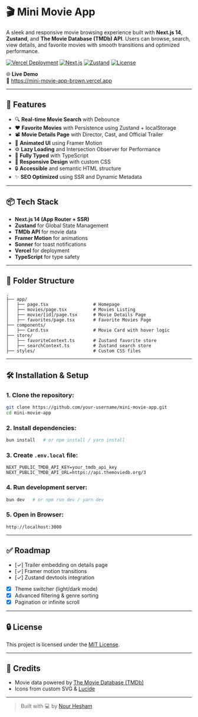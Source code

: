 # 🎬 Mini Movie App

A sleek and responsive movie browsing experience built with **Next.js 14**, **Zustand**, and **The Movie Database (TMDb) API**. Users can browse, search, view details, and favorite movies with smooth transitions and optimized performance.

[![Vercel Deployment](https://vercelbadge.vercel.app/api/NourHesham12/mini-movie-app)](https://mini-movie-app-brown.vercel.app)
[![Next.js](https://img.shields.io/badge/Next.js-14-blue.svg?logo=next.js)](https://nextjs.org/)
[![Zustand](https://img.shields.io/badge/Zustand-State_Management-orange.svg)](https://github.com/pmndrs/zustand)
[![License](https://img.shields.io/badge/license-MIT-green.svg)](LICENSE)

🌐 **Live Demo**  
🔗 https://mini-movie-app-brown.vercel.app

---

## 🚀 Features

- 🔍 **Real-time Movie Search** with Debounce  
- ❤️ **Favorite Movies** with Persistence using Zustand + localStorage  
- 📽️ **Movie Details Page** with Director, Cast, and Official Trailer  
- 🎨 **Animated UI** using Framer Motion  
- ⚙️ **Lazy Loading** and Intersection Observer for Performance  
- 🧠 **Fully Typed** with TypeScript  
- 🌈 **Responsive Design** with custom CSS  
- 🔒 **Accessible** and semantic HTML structure  
- ✨ **SEO Optimized** using SSR and Dynamic Metadata

---

## 📦 Tech Stack

- **Next.js 14 (App Router + SSR)**
- **Zustand** for Global State Management
- **TMDb API** for movie data
- **Framer Motion** for animations
- **Sonner** for toast notifications
- **Vercel** for deployment
- **TypeScript** for type safety

---

## 📁 Folder Structure

```
.
├── app/
│   ├── page.tsx                 # Homepage
│   ├── movies/page.tsx          # Movies Listing
│   ├── movie/[id]/page.tsx      # Movie Details Page
│   ├── favorites/page.tsx       # Favorite Movies Page
├── components/
│   ├── Card.tsx                 # Movie Card with hover logic
├── store/
│   ├── favoriteContext.ts       # Zustand favorite store
│   ├── searchContext.ts         # Zustand search store
├── styles/                      # Custom CSS files
```

---

## 🛠️ Installation & Setup

### 1. Clone the repository:

```bash
git clone https://github.com/your-username/mini-movie-app.git
cd mini-movie-app
```

### 2. Install dependencies:

```bash
bun install   # or npm install / yarn install
```

### 3. Create `.env.local` file:

```env
NEXT_PUBLIC_TMDB_API_KEY=your_tmdb_api_key
NEXT_PUBLIC_TMDB_API_URL=https://api.themoviedb.org/3
```

### 4. Run development server:

```bash
bun dev   # or npm run dev / yarn dev
```

### 5. Open in Browser:

```
http://localhost:3000
```

---

## ✅ Roadmap

- [✓] Trailer embedding on details page  
- [✓] Framer motion transitions  
- [✓] Zustand devtools integration  
- [x] Theme switcher (light/dark mode)  
- [x] Advanced filtering & genre sorting  
- [x] Pagination or infinite scroll

---

## 🔒 License

This project is licensed under the [MIT License](LICENSE).

---

## 🙌 Credits

- Movie data powered by [The Movie Database (TMDb)](https://www.themoviedb.org/)
- Icons from custom SVG & [Lucide](https://lucide.dev)

---

> Built with 💻 by [Nour Hesham](https://github.com/Nour-2003)
